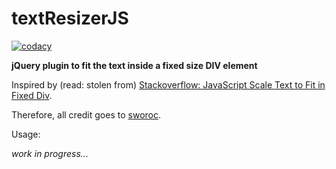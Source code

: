 textResizerJS
=============

[![codacy](https://img.shields.io/codacy/grade/39b15326c37646b3b60c62d6cce01542.svg)](https://www.codacy.com/project/cope/textResizerJS/dashboard)

<b>jQuery plugin to fit the text inside a fixed size DIV element</b>


Inspired by (read: stolen from) [Stackoverflow: JavaScript Scale Text to Fit in Fixed Div](http://stackoverflow.com/a/4166021/271873).

Therefore, all credit goes to [sworoc](http://stackoverflow.com/users/239915/sworoc).


Usage:

<i>work in progress...</i>
